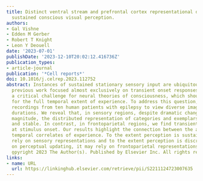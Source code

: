 ```yaml
---
title: Distinct ventral stream and prefrontal cortex representational dynamics during
  sustained conscious visual perception.
authors:
- Gal Vishne
- Edden M Gerber
- Robert T Knight
- Leon Y Deouell
date: '2023-07-01'
publishDate: '2023-12-10T20:02:12.416736Z'
publication_types:
- article-journal
publication: '*Cell reports*'
doi: 10.1016/j.celrep.2023.112752
abstract: Instances of sustained stationary sensory input are ubiquitous. However,
  previous work focused almost exclusively on transient onset responses. This presents
  a critical challenge for neural theories of consciousness, which should account
  for the full temporal extent of experience. To address this question, we use intracranial
  recordings from ten human patients with epilepsy to view diverse images of multiple
  durations. We reveal that, in sensory regions, despite dramatic changes in activation
  magnitude, the distributed representation of categories and exemplars remains sustained
  and stable. In contrast, in frontoparietal regions, we find transient content representation
  at stimulus onset. Our results highlight the connection between the anatomical and
  temporal correlates of experience. To the extent perception is sustained, it may
  rely on sensory representations and to the extent perception is discrete, centered
  on perceptual updating, it may rely on frontoparietal representations. Copyright
  o̧pyright 2023 The Author(s). Published by Elsevier Inc. All rights reserved.
links:
- name: URL
  url: https://linkinghub.elsevier.com/retrieve/pii/S2211124723007635
---
```

